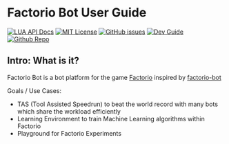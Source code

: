 # Factorio Bot User Guide

[![LUA API Docs](https://img.shields.io/badge/lua-apidocs-blue)](https://arturh85.github.io/factorio-bot/lua/)
[![MIT License](https://img.shields.io/github/license/arturh85/factorio-bot)](https://github.com/arturh85/factorio-bot/blob/master/LICENSE.txt)
[![GitHub issues](https://img.shields.io/github/issues/arturh85/factorio-bot)](https://github.com/arturh85/factorio-bot/issues)
[![Dev Guide](https://img.shields.io/badge/dev-guide-red)](https://arturh85.github.io/factorio-bot/devguide/)
[![Github Repo](https://img.shields.io/badge/repo-github-blueviolet)](https://github.com/arturh85/factorio-bot)

## Intro: What is it?

Factorio Bot is a bot platform for the game
[Factorio](https://www.factorio.com) inspired by [factorio-bot](https://github.com/Windfisch/factorio-bot/)

Goals / Use Cases:
- TAS (Tool Assisted Speedrun) to beat the world record with many bots which share the workload efficiently
- Learning Environment to train Machine Learning algorithms within Factorio
- Playground for Factorio Experiments

